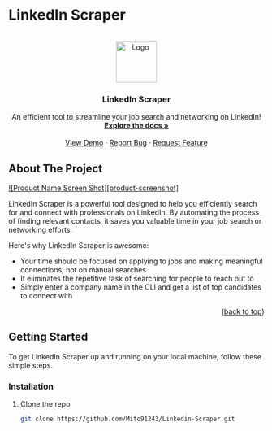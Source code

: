 # LinkedIn Scraper

<a id="readme-top"></a>

<!-- PROJECT LOGO -->
<br />
<div align="center">
  <a href="https://github.com/Mito91243/Linkedin-Scraper">
    <img src="images/logo.png" alt="Logo" width="80" height="80">
  </a>

  <h3 align="center">LinkedIn Scraper</h3>

  <p align="center">
    An efficient tool to streamline your job search and networking on LinkedIn!
    <br />
    <a href="https://github.com/Mito91243/Linkedin-Scraper"><strong>Explore the docs »</strong></a>
    <br />
    <br />
    <a href="https://github.com/Mito91243/Linkedin-Scraper">View Demo</a>
    ·
    <a href="https://github.com/Mito91243/Linkedin-Scraper/issues">Report Bug</a>
    ·
    <a href="https://github.com/Mito91243/Linkedin-Scraper/issues">Request Feature</a>
  </p>
</div>

<!-- ABOUT THE PROJECT -->
## About The Project

[![Product Name Screen Shot][product-screenshot]](https://example.com)

LinkedIn Scraper is a powerful tool designed to help you efficiently search for and connect with professionals on LinkedIn. By automating the process of finding relevant contacts, it saves you valuable time in your job search or networking efforts.

Here's why LinkedIn Scraper is awesome:
* Your time should be focused on applying to jobs and making meaningful connections, not on manual searches
* It eliminates the repetitive task of searching for people to reach out to
* Simply enter a company name in the CLI and get a list of top candidates to connect with

<p align="right">(<a href="#readme-top">back to top</a>)</p>

<!-- GETTING STARTED -->
## Getting Started

To get LinkedIn Scraper up and running on your local machine, follow these simple steps.

### Installation

1. Clone the repo
   ```sh
   git clone https://github.com/Mito91243/Linkedin-Scraper.git
